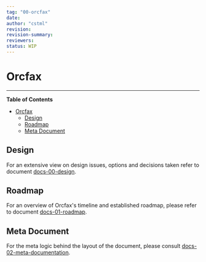```yaml
---
tag: "00-orcfax"
date:
author: "cstml"
revision: 
revision-summary:
reviewers:
status: WIP
---
```

# Orcfax

---

<!-- markdown-toc start - Don't edit this section. Run M-x markdown-toc-refresh-toc -->
**Table of Contents**

- [Orcfax](#orcfax)
  - [Design](#design)
  - [Roadmap](#roadmap)
  - [Meta Document](#meta-document)

<!-- markdown-toc end -->

## Design

For an extensive view on design issues, options and decisions taken refer to
document [docs-00-design](./docs/00-design.md).

## Roadmap

For an overview of Orcfax's timeline and established roadmap, please refer to document [docs-01-roadmap](./docs/01-roadmap.md).

## Meta Document

For the meta logic behind the layout of the document, please consult
[docs-02-meta-documentation](./docs/02-meta-documentation.md).